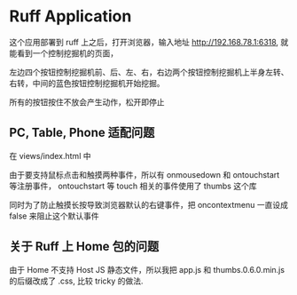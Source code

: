 # Ruff Application

这个应用部署到 ruff 上之后，打开浏览器，输入地址 http://192.168.78.1:6318, 就能看到一个控制挖掘机的页面，

左边四个按钮控制挖掘机前、后、左、右，右边两个按钮控制挖掘机上半身左转、右转，中间的蓝色按钮控制挖掘机开始挖掘。

所有的按钮按住不放会产生动作，松开即停止

## PC, Table, Phone 适配问题

在 views/index.html 中

由于要支持鼠标点击和触摸两种事件，所以有 onmousedown 和 ontouchstart 等注册事件， ontouchstart 等 touch 相关的事件使用了 thumbs 这个库

同时为了防止触摸长按导致浏览器默认的右键事件，把 oncontextmenu 一直设成 false 来阻止这个默认事件

## 关于 Ruff 上 Home 包的问题

由于 Home 不支持 Host JS 静态文件，所以我把 app.js 和 thumbs.0.6.0.min.js 的后缀改成了 .css,  比较 tricky 的做法.
